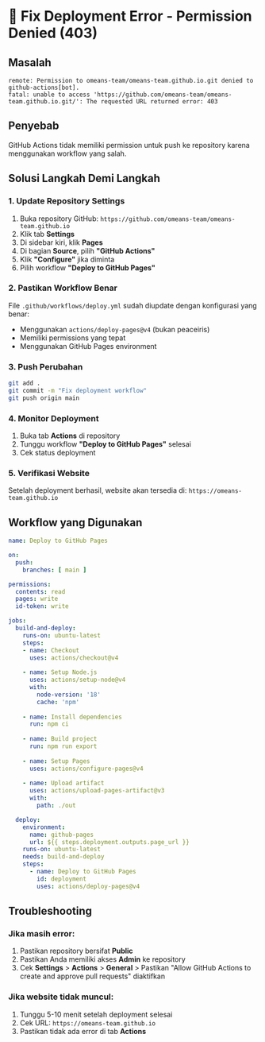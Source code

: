 # 🔧 Fix Deployment Error - Permission Denied (403)

## Masalah
```
remote: Permission to omeans-team/omeans-team.github.io.git denied to github-actions[bot].
fatal: unable to access 'https://github.com/omeans-team/omeans-team.github.io.git/': The requested URL returned error: 403
```

## Penyebab
GitHub Actions tidak memiliki permission untuk push ke repository karena menggunakan workflow yang salah.

## Solusi Langkah Demi Langkah

### 1. Update Repository Settings
1. Buka repository GitHub: `https://github.com/omeans-team/omeans-team.github.io`
2. Klik tab **Settings**
3. Di sidebar kiri, klik **Pages**
4. Di bagian **Source**, pilih **"GitHub Actions"**
5. Klik **"Configure"** jika diminta
6. Pilih workflow **"Deploy to GitHub Pages"**

### 2. Pastikan Workflow Benar
File `.github/workflows/deploy.yml` sudah diupdate dengan konfigurasi yang benar:
- Menggunakan `actions/deploy-pages@v4` (bukan peaceiris)
- Memiliki permissions yang tepat
- Menggunakan GitHub Pages environment

### 3. Push Perubahan
```bash
git add .
git commit -m "Fix deployment workflow"
git push origin main
```

### 4. Monitor Deployment
1. Buka tab **Actions** di repository
2. Tunggu workflow **"Deploy to GitHub Pages"** selesai
3. Cek status deployment

### 5. Verifikasi Website
Setelah deployment berhasil, website akan tersedia di:
`https://omeans-team.github.io`

## Workflow yang Digunakan

```yaml
name: Deploy to GitHub Pages

on:
  push:
    branches: [ main ]

permissions:
  contents: read
  pages: write
  id-token: write

jobs:
  build-and-deploy:
    runs-on: ubuntu-latest
    steps:
    - name: Checkout
      uses: actions/checkout@v4
    
    - name: Setup Node.js
      uses: actions/setup-node@v4
      with:
        node-version: '18'
        cache: 'npm'
    
    - name: Install dependencies
      run: npm ci
    
    - name: Build project
      run: npm run export
    
    - name: Setup Pages
      uses: actions/configure-pages@v4
    
    - name: Upload artifact
      uses: actions/upload-pages-artifact@v3
      with:
        path: ./out

  deploy:
    environment:
      name: github-pages
      url: ${{ steps.deployment.outputs.page_url }}
    runs-on: ubuntu-latest
    needs: build-and-deploy
    steps:
      - name: Deploy to GitHub Pages
        id: deployment
        uses: actions/deploy-pages@v4
```

## Troubleshooting

### Jika masih error:
1. Pastikan repository bersifat **Public**
2. Pastikan Anda memiliki akses **Admin** ke repository
3. Cek **Settings** > **Actions** > **General** > Pastikan "Allow GitHub Actions to create and approve pull requests" diaktifkan

### Jika website tidak muncul:
1. Tunggu 5-10 menit setelah deployment selesai
2. Cek URL: `https://omeans-team.github.io`
3. Pastikan tidak ada error di tab **Actions**
